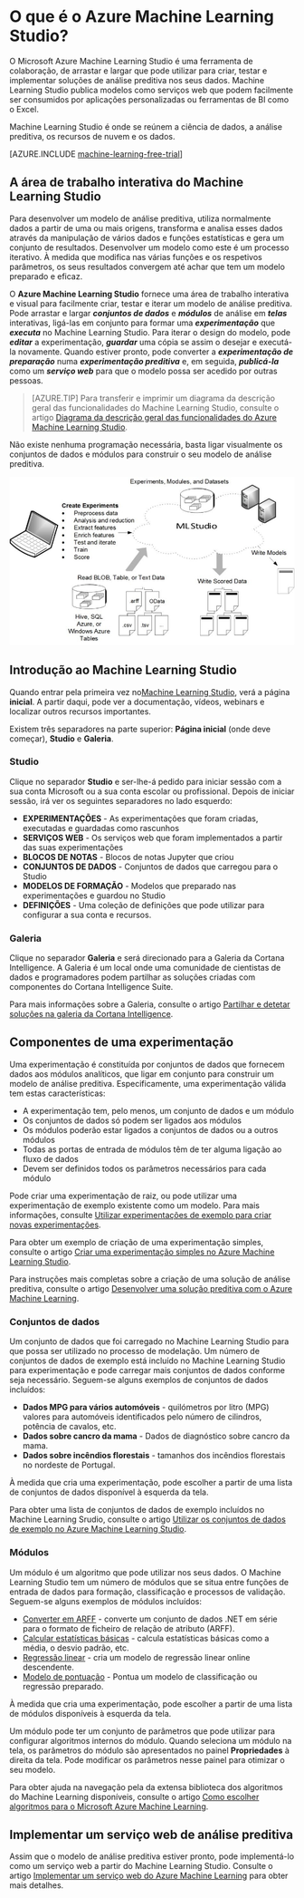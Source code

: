 <properties 
    pageTitle="O que é o Azure Machine Learning Studio? | Microsoft Azure"
    description="Descrição geral do Azure ML Studio, uma ferramenta de arrastar e largar para rapidamente criar modelos de uma biblioteca de algoritmos e módulos prontos a utilizar."
    keywords="azure machine learning,azure ml, ml studio"
    services="machine-learning"
    documentationCenter=""
    authors="garyericson"
    manager="paulettm"
    editor="cgronlun"/>

<tags
    ms.service="machine-learning"
    ms.workload="data-services"
    ms.tgt_pltfrm="na"
    ms.devlang="na"
    ms.topic="get-started-article"
    ms.date="03/09/2016"
    ms.author="garye"/>

# O que é o Azure Machine Learning Studio?

O Microsoft Azure Machine Learning Studio é uma ferramenta de colaboração, de arrastar e largar que pode utilizar para criar, testar e implementar soluções de análise preditiva nos seus dados. Machine Learning Studio publica modelos como serviços web que podem facilmente ser consumidos por aplicações personalizadas ou ferramentas de BI como o Excel.

Machine Learning Studio é onde se reúnem a ciência de dados, a análise preditiva, os recursos de nuvem e os dados.

[AZURE.INCLUDE [machine-learning-free-trial](../../includes/machine-learning-free-trial.md)]

## A área de trabalho interativa do Machine Learning Studio

Para desenvolver um modelo de análise preditiva, utiliza normalmente dados a partir de uma ou mais origens, transforma e analisa esses dados através da manipulação de vários dados e funções estatísticas e gera um conjunto de resultados. Desenvolver um modelo como este é um processo iterativo. À medida que modifica nas várias funções e os respetivos parâmetros, os seus resultados convergem até achar que tem um modelo preparado e eficaz.

O **Azure Machine Learning Studio** fornece uma área de trabalho interativa e visual para facilmente criar, testar e iterar um modelo de análise preditiva. Pode arrastar e largar ***conjuntos de dados*** e ***módulos*** de análise em ***telas*** interativas, ligá-las em conjunto para formar uma ***experimentação*** que ***executa*** no Machine Learning Studio. Para iterar o design do modelo, pode ***editar*** a experimentação, ***guardar*** uma cópia se assim o desejar e executá-la novamente. Quando estiver pronto, pode converter a ***experimentação de preparação*** numa ***experimentação preditiva*** e, em seguida, ***publicá-la*** como um ***serviço web*** para que o modelo possa ser acedido por outras pessoas.

>[AZURE.TIP] Para transferir e imprimir um diagrama da descrição geral das funcionalidades do Machine Learning Studio, consulte o artigo [Diagrama da descrição geral das funcionalidades do Azure Machine Learning Studio](machine-learning-studio-overview-diagram.md).

Não existe nenhuma programação necessária, basta ligar visualmente os conjuntos de dados e módulos para construir o seu modelo de análise preditiva.

![Diagrama do Azure ML Studio: criar experimentações, ler os dados de várias origens, escrever dados classificados, escrever modelos.][ml-studio-overview]

## Introdução ao Machine Learning Studio

Quando entrar pela primeira vez no[Machine Learning Studio](https://studio.azureml.net), verá a página **inicial**. A partir daqui, pode ver a documentação, vídeos, webinars e localizar outros recursos importantes.

Existem três separadores na parte superior: **Página inicial** (onde deve começar), **Studio** e **Galeria**.

### Studio

Clique no separador **Studio** e ser-lhe-á pedido para iniciar sessão com a sua conta Microsoft ou a sua conta escolar ou profissional. Depois de iniciar sessão, irá ver os seguintes separadores no lado esquerdo:

- **EXPERIMENTAÇÕES** - As experimentações que foram criadas, executadas e guardadas como rascunhos
- **SERVIÇOS WEB** - Os serviços web que foram implementados a partir das suas experimentações
- **BLOCOS DE NOTAS** - Blocos de notas Jupyter que criou
- **CONJUNTOS DE DADOS** - Conjuntos de dados que carregou para o Studio
- **MODELOS DE FORMAÇÃO** - Modelos que preparado nas experimentações e guardou no Studio
- **DEFINIÇÕES** - Uma coleção de definições que pode utilizar para configurar a sua conta e recursos.

### Galeria

Clique no separador **Galeria** e será direcionado para a Galeria da Cortana Intelligence. A Galeria é um local onde uma comunidade de cientistas de dados e programadores podem partilhar as soluções criadas com componentes do Cortana Intelligence Suite.

Para mais informações sobre a Galeria, consulte o artigo [Partilhar e detetar soluções na galeria da Cortana Intelligence](machine-learning-gallery-how-to-use-contribute-publish.md).

## Componentes de uma experimentação

Uma experimentação é constituída por conjuntos de dados que fornecem dados aos módulos analíticos, que ligar em conjunto para construir um modelo de análise preditiva. Especificamente, uma experimentação válida tem estas características:

- A experimentação tem, pelo menos, um conjunto de dados e um módulo
- Os conjuntos de dados só podem ser ligados aos módulos
- Os módulos poderão estar ligados a conjuntos de dados ou a outros módulos
- Todas as portas de entrada de módulos têm de ter alguma ligação ao fluxo de dados
- Devem ser definidos todos os parâmetros necessários para cada módulo

Pode criar uma experimentação de raiz, ou pode utilizar uma experimentação de exemplo existente como um modelo. Para mais informações, consulte [Utilizar experimentações de exemplo para criar novas experimentações](machine-learning-sample-experiments.md).

Para obter um exemplo de criação de uma experimentação simples, consulte o artigo [Criar uma experimentação simples no Azure Machine Learning Studio](machine-learning-create-experiment.md).

Para instruções mais completas sobre a criação de uma solução de análise preditiva, consulte o artigo [Desenvolver uma solução preditiva com o Azure Machine Learning](machine-learning-walkthrough-develop-predictive-solution.md).

### Conjuntos de dados

Um conjunto de dados que foi carregado no Machine Learning Studio para que possa ser utilizado no processo de modelação. Um número de conjuntos de dados de exemplo está incluído no Machine Learning Studio para experimentação e pode carregar mais conjuntos de dados conforme seja necessário. Seguem-se alguns exemplos de conjuntos de dados incluídos:

- **Dados MPG para vários automóveis** - quilómetros por litro (MPG) valores para automóveis identificados pelo número de cilindros, potência de cavalos, etc.
- **Dados sobre cancro da mama** - Dados de diagnóstico sobre cancro da mama.
- **Dados sobre incêndios florestais** - tamanhos dos incêndios florestais no nordeste de Portugal.

À medida que cria uma experimentação, pode escolher a partir de uma lista de conjuntos de dados disponível à esquerda da tela.

Para obter uma lista de conjuntos de dados de exemplo incluídos no Machine Learning Srudio, consulte o artigo [Utilizar os conjuntos de dados de exemplo no Azure Machine Learning Studio](machine-learning-use-sample-datasets.md).

### Módulos

Um módulo é um algoritmo que pode utilizar nos seus dados. O Machine Learning Studio tem um número de módulos que se situa entre funções de entrada de dados para formação, classificação e processos de validação. Seguem-se alguns exemplos de módulos incluídos:

- [Converter em ARFF][converter em arff] - converte um conjunto de dados .NET em série para o formato de ficheiro de relação de atributo (ARFF).
- [Calcular estatísticas básicas][estatísticas básicas] - calcula estatísticas básicas como a média, o desvio padrão, etc.
- [Regressão linear][regressão linear] - cria um modelo de regressão linear online descendente.
- [Modelo de pontuação][modelo de pontuação] - Pontua um modelo de classificação ou regressão preparado.

À medida que cria uma experimentação, pode escolher a partir de uma lista de módulos disponíveis à esquerda da tela.  

Um módulo pode ter um conjunto de parâmetros que pode utilizar para configurar algoritmos internos do módulo. Quando seleciona um módulo na tela, os parâmetros do módulo são apresentados no painel **Propriedades** à direita da tela. Pode modificar os parâmetros nesse painel para otimizar o seu modelo.

Para obter ajuda na navegação pela da extensa biblioteca dos algoritmos do Machine Learning disponíveis, consulte o artigo [Como escolher algoritmos para o Microsoft Azure Machine Learning](machine-learning-algorithm-choice.md).

## Implementar um serviço web de análise preditiva

Assim que o modelo de análise preditiva estiver pronto, pode implementá-lo como um serviço web a partir do Machine Learning Studio. Consulte o artigo [Implementar um serviço web do Azure Machine Learning](machine-learning-publish-a-machine-learning-web-service.md) para obter mais detalhes.

[ml-studio-overview]:./media/machine-learning-what-is-ml-studio/azure-ml-studio-diagram.jpg

<!-- Module References -->
[converter em arff]: https://msdn.microsoft.com/library/azure/62d2cece-d832-4a7a-a0bd-f01f03af0960/
[estatísticas básicas]: https://msdn.microsoft.com/library/azure/3086b8d4-c895-45ba-8aa9-34f0c944d4d3/
[regressão linear]: https://msdn.microsoft.com/library/azure/31960a6f-789b-4cf7-88d6-2e1152c0bd1a/
[modelo de pontuação]: https://msdn.microsoft.com/library/azure/401b4f92-e724-4d5a-be81-d5b0ff9bdb33/



<!---HONumber=Jun16_HO2-->


